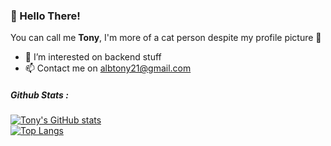 ### 👋 Hello There!
You can call me **Tony**, I'm more of a cat person despite my profile picture 👀
- 🌱 I’m interested on backend stuff
- 📫 Contact me on albtony21@gmail.com

##### Github Stats :
[![Tony's GitHub stats](https://github-readme-stats.vercel.app/api?username=albtony&show_icons=true&theme=react&count_private=true&bg_color=222222)](https://github.com/Albtony)  
[![Top Langs](https://github-readme-stats.vercel.app/api/top-langs/?username=albtony&layout=compact&theme=react&langs_count=16&bg_color=222222)](https://github.com/Albtony)
